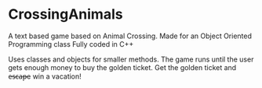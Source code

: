 # CrossingAnimals
A text based game based on Animal Crossing. 
Made for an Object Oriented Programming class
Fully coded in C++

Uses classes and objects for smaller methods.
The game runs until the user gets enough money to buy the golden ticket.
Get the golden ticket and e̶s̶c̶a̶p̶e win a vacation!
